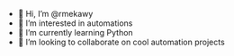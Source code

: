 - 👋 Hi, I’m @rmekawy
- 👀 I’m interested in automations
- 🌱 I’m currently learning Python
- 💞️ I’m looking to collaborate on cool automation projects


<!---
rmekawy/rmekawy is a ✨ special ✨ repository because its `README.md` (this file) appears on your GitHub profile.
You can click the Preview link to take a look at your changes.
--->
